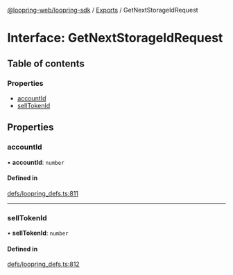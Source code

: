[@loopring-web/loopring-sdk](../README.md) / [Exports](../modules.md) / GetNextStorageIdRequest

# Interface: GetNextStorageIdRequest

## Table of contents

### Properties

- [accountId](GetNextStorageIdRequest.md#accountid)
- [sellTokenId](GetNextStorageIdRequest.md#selltokenid)

## Properties

### accountId

• **accountId**: `number`

#### Defined in

[defs/loopring_defs.ts:811](https://github.com/Loopring/loopring_sdk/blob/c031084/src/defs/loopring_defs.ts#L811)

___

### sellTokenId

• **sellTokenId**: `number`

#### Defined in

[defs/loopring_defs.ts:812](https://github.com/Loopring/loopring_sdk/blob/c031084/src/defs/loopring_defs.ts#L812)
